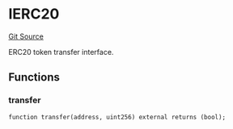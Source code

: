# IERC20
[Git Source](https://github.com/NaniDAO/accounts/blob/633a53011abcd7918cc74b4d98c9ea83062f3c59/src/authority/Guard.sol)

ERC20 token transfer interface.


## Functions
### transfer


```solidity
function transfer(address, uint256) external returns (bool);
```

